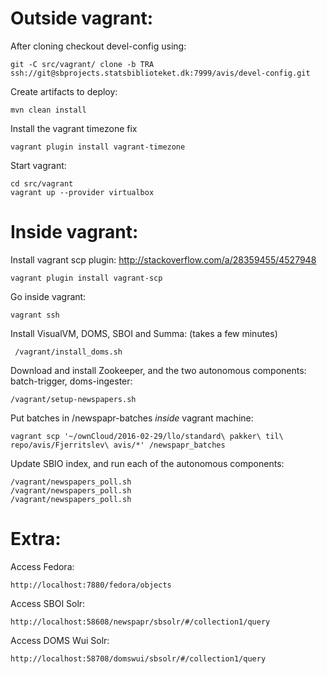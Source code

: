 Outside vagrant:
===

After cloning checkout devel-config using:

    git -C src/vagrant/ clone -b TRA ssh://git@sbprojects.statsbiblioteket.dk:7999/avis/devel-config.git

Create artifacts to deploy:

    mvn clean install

Install the vagrant timezone fix
    
    vagrant plugin install vagrant-timezone

Start vagrant:

    cd src/vagrant
    vagrant up --provider virtualbox



Inside vagrant:
===



Install vagrant scp plugin:
http://stackoverflow.com/a/28359455/4527948

    vagrant plugin install vagrant-scp


Go inside vagrant:

    vagrant ssh

Install VisualVM, DOMS, SBOI and Summa: (takes a few minutes)

     /vagrant/install_doms.sh

Download and install Zookeeper, and the two autonomous components:  batch-trigger, doms-ingester:

    /vagrant/setup-newspapers.sh

Put batches in /newspapr-batches _inside_ vagrant machine:

    vagrant scp '~/ownCloud/2016-02-29/llo/standard\ pakker\ til\ repo/avis/Fjerritslev\ avis/*' /newspapr_batches


Update SBIO index, and run each of the autonomous components:

    /vagrant/newspapers_poll.sh
    /vagrant/newspapers_poll.sh
    /vagrant/newspapers_poll.sh




Extra:
===

Access Fedora:

    http://localhost:7880/fedora/objects

Access SBOI Solr:

    http://localhost:58608/newspapr/sbsolr/#/collection1/query

Access DOMS Wui Solr:

    http://localhost:58708/domswui/sbsolr/#/collection1/query